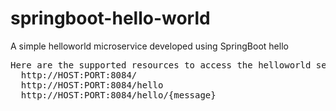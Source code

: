 # springboot-hello-world
A simple helloworld microservice developed using SpringBoot 
hello
<pre>
Here are the supported resources to access the helloworld service :
  http://HOST:PORT:8084/
  http://HOST:PORT:8084/hello
  http://HOST:PORT:8084/hello/{message}
</pre>
